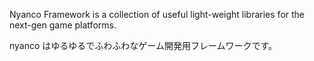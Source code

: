 Nyanco Framework is a collection of useful light-weight libraries for the next-gen game platforms.

nyanco はゆるゆるでふわふわなゲーム開発用フレームワークです。
